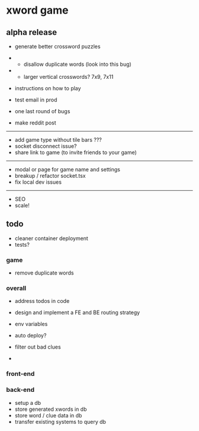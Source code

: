 # xword game

## alpha release

- generate better crossword puzzles
- - disallow duplicate words (look into this bug)
- - larger vertical crosswords? 7x9, 7x11

- instructions on how to play
- test email in prod

- one last round of bugs

- make reddit post

---

- add game type without tile bars ???
- socket disconnect issue?
- share link to game (to invite friends to your game)

---

- modal or page for game name and settings
- breakup / refactor socket.tsx
- fix local dev issues

---

- SEO
- scale!

## todo

- cleaner container deployment
- tests?

### game

- remove duplicate words

### overall

- address todos in code
- design and implement a FE and BE routing strategy

- env variables
- auto deploy?

- filter out bad clues
-

### front-end

### back-end

- setup a db
- store generated xwords in db
- store word / clue data in db
- transfer existing systems to query db
